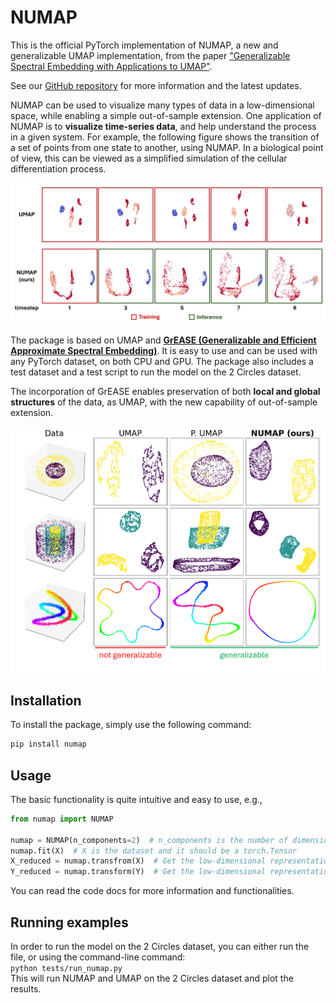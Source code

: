 # NUMAP

<p align="center">

This is the official PyTorch implementation of NUMAP, a new and generalizable UMAP implementation, from the paper ["Generalizable Spectral Embedding with Applications to UMAP"]().<br>

See our [GitHub repository](https://github.com/shaham-lab/NUMAP) for more information and the latest updates.

[//]: # (## Installation)

[//]: # (You can install the latest package version via)

[//]: # (```bash)
[//]: # (pip install spectralnet)
[//]: # (```)

NUMAP can be used to visualize many types of data in a low-dimensional space, while enabling a simple out-of-sample extension.
One application of NUMAP is to **visualize time-series data**, and help understand the process in a given system.
For example, the following figure shows the transition of a set of points from one state to another, using NUMAP.
In a biological point of view, this can be viewed as a simplified simulation of the cellular differentiation process.

[//]: # (github)
[//]: # (<img src="figures\NUMAP_timesteps_transition_1color.png">)

[//]: # (pypi)
<img src="https://github.com/shaham-lab/NUMAP/raw/main/figures/NUMAP_timesteps_transition_1color.png">

The package is based on UMAP and [**GrEASE (Generalizable and Efficient Approximate Spectral Embedding)**](https://github.com/shaham-lab/GrEASE).
It is easy to use and can be used with any PyTorch dataset, on both CPU and GPU.
The package also includes a test dataset and a test script to run the model on the 2 Circles dataset.

The incorporation of GrEASE enables preservation of both **local and global structures** of the data, as UMAP,
with the new capability of out-of-sample extension.

[//]: # (github)
[//]: # (<img src="figures\intro_fig_idsai_colored.png">)
    
[//]: # (pypi)
<img src="https://github.com/shaham-lab/NUMAP/raw/main/figures/intro_fig_idsai_colored.png">

## Installation
To install the package, simply use the following command:

```bash
pip install numap
```

## Usage

The basic functionality is quite intuitive and easy to use, e.g.,

```python
from numap import NUMAP

numap = NUMAP(n_components=2)  # n_components is the number of dimensions in the low-dimensional representation
numap.fit(X)  # X is the dataset and it should be a torch.Tensor
X_reduced = numap.transfrom(X)  # Get the low-dimensional representation of the dataset
Y_reduced = numap.transform(Y)  # Get the low-dimensional representation of a test dataset

```

You can read the code docs for more information and functionalities.<br>

## Running examples

In order to run the model on the 2 Circles dataset, you can either run the file, or using the command-line command:<br>
`python tests/run_numap.py`<br>
This will run NUMAP and UMAP on the 2 Circles dataset and plot the results.




[//]: # (## Citation)

[//]: # ()
[//]: # (```)

[//]: # ()
[//]: # (@inproceedings{shaham2018,)

[//]: # (author = {Uri Shaham and Kelly Stanton and Henri Li and Boaz Nadler and Ronen Basri and Yuval Kluger},)

[//]: # (title = {SpectralNet: Spectral Clustering Using Deep Neural Networks},)

[//]: # (booktitle = {Proc. ICLR 2018},)

[//]: # (year = {2018})

[//]: # (})

[//]: # ()
[//]: # (```)
